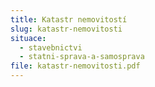 ```yaml
---
title: Katastr nemovitostí
slug: katastr-nemovitosti
situace:
  - stavebnictvi
  - statni-sprava-a-samosprava
file: katastr-nemovitosti.pdf
---
```


